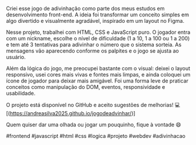 Criei esse jogo de adivinhação como parte dos meus estudos em desenvolvimento front-end. A ideia foi transformar um conceito simples em algo divertido e visualmente agradável, inspirado em um layout no Figma.

Nesse projeto, trabalhei com HTML, CSS e JavaScript puro. O jogador entra com um nickname, escolhe o nível de dificuldade (1 a 10, 1 a 100 ou 1 a 200) e tem até 3 tentativas para adivinhar o número que o sistema sorteia. As mensagens vão aparecendo conforme os palpites e o jogo se ajusta ao usuário.

Além da lógica do jogo, me preocupei bastante com o visual: deixei o layout responsivo, usei cores mais vivas e fontes mais limpas, e ainda coloquei um ícone de jogador para deixar mais amigável. Foi uma forma leve de praticar conceitos como manipulação do DOM, eventos, responsividade e usabilidade.

O projeto está disponível no GitHub e aceito sugestões de melhorias!
💻 [(https://andreasilva2025.github.io/jogodeadvinhar/)]

Quem quiser dar uma olhada ou jogar um pouquinho, fique à vontade 😄

#frontend #javascript #html #css #logica #projeto #webdev #adivinhacao
